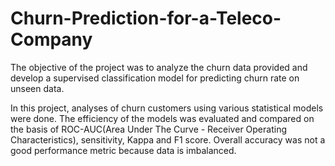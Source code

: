 # Churn-Prediction-for-a-Teleco-Company

The objective of the project was to analyze the churn data provided and develop a supervised classification model for predicting churn rate on unseen data.

In this project, analyses of churn customers using various statistical models were done. The efficiency of the models was evaluated and compared on the basis of ROC-AUC(Area Under The Curve - Receiver Operating Characteristics), sensitivity, Kappa and F1 score. Overall accuracy was not a good performance metric because data is imbalanced.
